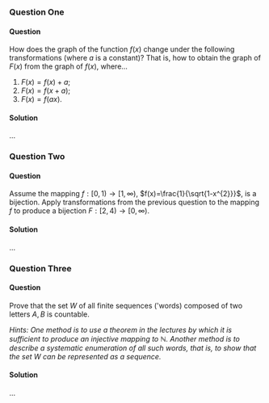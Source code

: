 ### Question One

#### Question

How does the graph of the function $f(x)$ change under the following transformations (where $a$ is a constant)? That is, how to obtain the graph of $F(x)$ from the graph of $f(x)$, where...

1. $F(x)=f(x)+a$;
2. $F(x)=f(x+a)$;
3. $F(x)=f(ax)$.

#### Solution

...

### Question Two

#### Question

Assume the mapping $f:[0,1)\to[1,\infty)$, $f(x)=\frac{1}{\sqrt{1-x^{2}}}$, is a bijection. Apply transformations from the previous question to the mapping $f$ to produce a bijection $F:[2,4)\to[0,\infty)$.

#### Solution

...

### Question Three

#### Question

Prove that the set $W$ of all finite sequences ('words) composed of two letters $A,B$ is countable.

*Hints: One method is to use a theorem in the lectures by which it is sufficient to produce an injective mapping to $\mathbb{N}$. Another method is to describe a systematic enumeration of all such words, that is, to show that the set $W$ can be represented as a sequence.*

#### Solution

...